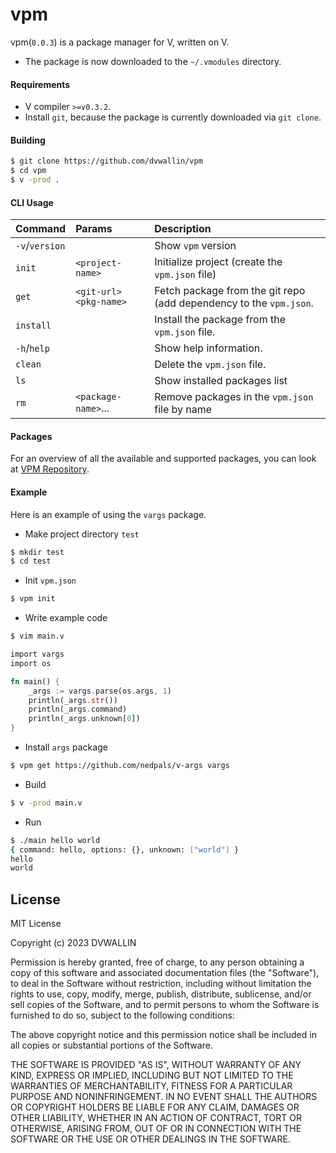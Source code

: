 # vpm

vpm(`0.0.3`) is a package manager for V, written on V.

* The package is now downloaded to the `~/.vmodules` directory.

#### Requirements

* V compiler `>=v0.3.2`.
* Install `git`, because the package is currently downloaded via `git clone`.

#### Building

```bash
$ git clone https://github.com/dvwallin/vpm
$ cd vpm
$ v -prod .
```

#### CLI Usage

| Command        | Params                    | Description                                                  |
| :------------- | :------------------------ | :----------------------------------------------------------- |
| `-v`/`version` |                           | Show `vpm` version                                           |
| `init`         | `<project-name>`          | Initialize project (create the `vpm.json` file)              |
| `get`          | `<git-url>`  `<pkg-name>` | Fetch package from the git repo (add dependency to the `vpm.json`. |
| `install`      |                           | Install the package from the `vpm.json` file.                |
| `-h`/`help`    |                           | Show help information.                                       |
| `clean`        |                           | Delete the `vpm.json` file.                                  |
| `ls`           |                           | Show installed packages list                                 |
| `rm`           | `<package-name>`...       | Remove packages in the `vpm.json` file by name               |

#### Packages

For an overview of all the available and supported packages, you can look at [VPM Repository](http://vpmrepository.com).

#### Example

Here is an example of using the `vargs`  package.

* Make project directory `test`

```bash
$ mkdir test
$ cd test
```

* Init `vpm.json`

```bash
$ vpm init
```

* Write example code

```bash
$ vim main.v
```

```rust
import vargs
import os

fn main() {
    _args := vargs.parse(os.args, 1)
    println(_args.str())
    println(_args.command)
    println(_args.unknown[0])
}
```

* Install `args` package

```bash
$ vpm get https://github.com/nedpals/v-args vargs
```

* Build

```bash
$ v -prod main.v
```

* Run 

```bash
$ ./main hello world
{ command: hello, options: {}, unknown: ["world"] }
hello
world
```

## License
MIT License

Copyright (c) 2023 DVWALLIN

Permission is hereby granted, free of charge, to any person obtaining a copy
of this software and associated documentation files (the "Software"), to deal
in the Software without restriction, including without limitation the rights
to use, copy, modify, merge, publish, distribute, sublicense, and/or sell
copies of the Software, and to permit persons to whom the Software is
furnished to do so, subject to the following conditions:

The above copyright notice and this permission notice shall be included in all
copies or substantial portions of the Software.

THE SOFTWARE IS PROVIDED "AS IS", WITHOUT WARRANTY OF ANY KIND, EXPRESS OR
IMPLIED, INCLUDING BUT NOT LIMITED TO THE WARRANTIES OF MERCHANTABILITY,
FITNESS FOR A PARTICULAR PURPOSE AND NONINFRINGEMENT. IN NO EVENT SHALL THE
AUTHORS OR COPYRIGHT HOLDERS BE LIABLE FOR ANY CLAIM, DAMAGES OR OTHER
LIABILITY, WHETHER IN AN ACTION OF CONTRACT, TORT OR OTHERWISE, ARISING FROM,
OUT OF OR IN CONNECTION WITH THE SOFTWARE OR THE USE OR OTHER DEALINGS IN THE
SOFTWARE.

